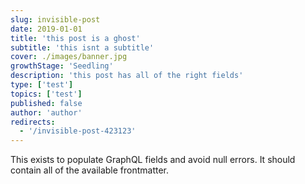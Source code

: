 ```yaml
---
slug: invisible-post
date: 2019-01-01
title: 'this post is a ghost'
subtitle: 'this isnt a subtitle'
cover: ./images/banner.jpg
growthStage: 'Seedling'
description: 'this post has all of the right fields'
type: ['test']
topics: ['test']
published: false
author: 'author'
redirects:
  - '/invisible-post-423123'
---
```


This exists to populate GraphQL fields and avoid null errors. It should contain all of the available frontmatter.
